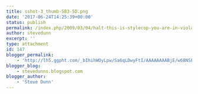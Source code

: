 ```yaml
---
title: sshot-3_thumb-5B3-5D.png
date: '2017-06-24T14:25:39+00:00'
status: publish
permalink: /index.php/2009/03/04/halt-this-is-stylecop-you-are-in-violation-of-sa1201/sshot-3_thumb-5b3-5d-png
author: stevedunn
excerpt: ''
type: attachment
id: 147
blogger_permalink:
    - 'http://lh5.ggpht.com/_bIhihWOyLpw/Sa6qLDwyFtI/AAAAAAAABjE/w68NSFcWPvs/sshot-3_thumb%5B3%5D.png'
blogger_blog:
    - stevedunns.blogspot.com
blogger_author:
    - 'Steve Dunn'
---
```

<!DOCTYPE html PUBLIC "-//W3C//DTD HTML 4.0 Transitional//EN" "http://www.w3.org/TR/REC-html40/loose.dtd">
<?xml encoding="UTF-8">
